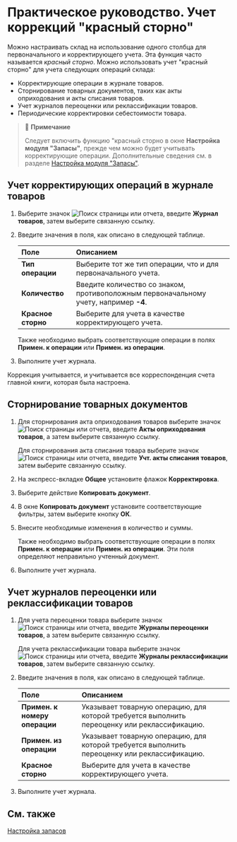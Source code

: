 # Практическое руководство. Учет коррекций "красный сторно"

Можно настраивать склад на использование одного столбца для первоначального и корректирующего учета. Эта функция часто называется *красный сторно*. Можно использовать учет "красный сторно" для учета следующих операций склада:

- Корректирующие операции в журнале товаров.
- Сторнирование товарных документов, таких как акты оприходования и акты списания товаров.
- Учет журналов переоценки или реклассификации товаров.
- Периодические корректировки себестоимости товара.

 

> :speech_balloon:  **Примечание**
>
> Следует включить функцию "красный сторно в окне **Настройка модуля "Запасы"**, прежде чем можно будет учитывать корректирующие операции. Дополнительные сведения см. в разделе [Настройка модуля "Запасы"](https://github.com/DianaMalina/dynamics365smb-docs/blob/live/business-central/LocalFunctionality/Russia/inventory-setup.md).

 

## Учет корректирующих операций в журнале товаров 

1. Выберите значок ![Поиск страницы или отчета](https://github.com/DianaMalina/dynamics365smb-docs/blob/live/business-central/LocalFunctionality/Russia/1.png), введите **Журнал товаров**, затем выберите связанную ссылку.

2. Введите значения в поля, как описано в следующей таблице.

   | Поле               | Описанием                                                    |
   | :----------------- | :----------------------------------------------------------- |
   | **Тип операции**   | Выберите тот же тип операции, что и для первоначального учета. |
   | **Количество**     | Введите количество со знаком, противоположным первоначальному учету, например **-4**. |
   | **Красное сторно** | Выберите для учета в качестве корректирующего учета.         |

   Также необходимо выбрать соответствующие операции в полях **Примен. к операции** или **Примен. из операции**.

3. Выполните учет журнала. 

Коррекция учитывается, и учитывается все корреспонденция счета главной книги, которая была настроена.

 

## Сторнирование товарных документов 

1. Для сторнирования акта оприходования товаров выберите значок ![Поиск страницы или отчета](https://github.com/DianaMalina/dynamics365smb-docs/blob/live/business-central/LocalFunctionality/Russia/1.png), введите **Акты оприходования товаров**, а затем выберите связанную ссылку.

   Для сторнирования акта списания товара выберите значок ![Поиск страницы или отчета](https://github.com/DianaMalina/dynamics365smb-docs/blob/live/business-central/LocalFunctionality/Russia/1.png), введите **Учт. акты списания товаров**, затем выберите связанную ссылку.

2. На экспресс-вкладке **Общее** установите флажок **Корректировка**.

3. Выберите действие **Копировать документ**.

4. В окне **Копировать документ** установите соответствующие фильтры, затем выберите кнопку **ОК**.

5. Внесите необходимые изменения в количество и суммы.

   Также необходимо выбрать соответствующие операции в полях **Примен. к операции** или **Примен. из операции**. Эти поля определяют неправильно учтенный документ.

6. Выполните учет журнала.

 

## Учет журналов переоценки или реклассификации товаров

1. Для учета переоценки товара выберите значок ![Поиск страницы или отчета](https://github.com/DianaMalina/dynamics365smb-docs/blob/live/business-central/LocalFunctionality/Russia/1.png), введите **Журналы переоценки товаров**, а затем выберите связанную ссылку.

   Для учета реклассификации товара выберите значок ![Поиск страницы или отчета](https://github.com/DianaMalina/dynamics365smb-docs/blob/live/business-central/LocalFunctionality/Russia/1.png), введите **Журналы реклассификации товаров**, затем выберите связанную ссылку.

2. Введите значения в поля, как описано в следующей таблице.

   | Поле                          | Описанием                                                    |
   | :---------------------------- | :----------------------------------------------------------- |
   | **Примен. к номеру операции** | Указывает товарную операцию, для которой требуется выполнить переоценку или реклассификацию. |
   | **Примен. из операции**       | Указывает товарную операцию, для которой требуется выполнить переоценку или реклассификацию. |
   | **Красное сторно**            | Выберите для учета в качестве корректирующего учета.         |

3. Выполните учет журнала.

 

## См. также

[Настройка запасов](https://github.com/DianaMalina/dynamics365smb-docs/blob/live/business-central/LocalFunctionality/Russia/inventory-setup.md)
